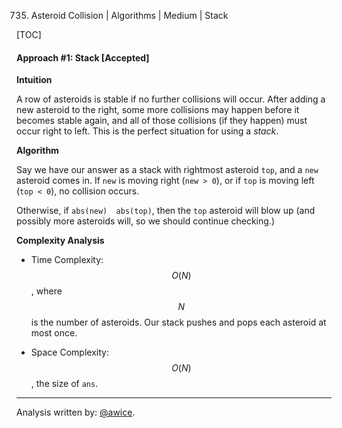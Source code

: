735. Asteroid Collision | Algorithms | Medium | Stack

[TOC]

#### Approach #1: Stack [Accepted]

**Intuition**

A row of asteroids is stable if no further collisions will occur.  After adding a new asteroid to the right, some more collisions may happen before it becomes stable again, and all of those collisions (if they happen) must occur right to left.  This is the perfect situation for using a *stack*.

**Algorithm**

Say we have our answer as a stack with rightmost asteroid `top`, and a `new` asteroid comes in.  If `new` is moving right (`new > 0`), or if `top` is moving left (`top < 0`), no collision occurs.

Otherwise, if `abs(new)  abs(top)`, then the `top` asteroid will blow up (and possibly more asteroids will, so we should continue checking.)




**Complexity Analysis**

* Time Complexity: $$O(N)$$, where $$N$$ is the number of asteroids.  Our stack pushes and pops each asteroid at most once.

* Space Complexity: $$O(N)$$, the size of `ans`.

---

Analysis written by: [@awice](https://leetcode.com/awice).
